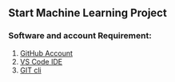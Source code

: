 ## Start Machine Learning Project

### Software and account Requirement:

1. [GitHub Account](https://github.com/)
2. [VS Code IDE](https://code.visualstudio.com/)
3. [GIT cli](https://git-scm.com/downloads)

